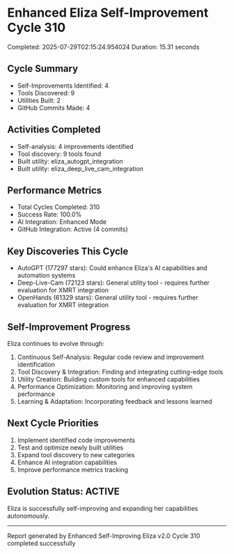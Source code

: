 # Enhanced Eliza Self-Improvement Cycle 310
Completed: 2025-07-29T02:15:24.954024
Duration: 15.31 seconds

## Cycle Summary
- Self-Improvements Identified: 4
- Tools Discovered: 9
- Utilities Built: 2
- GitHub Commits Made: 4

## Activities Completed
- Self-analysis: 4 improvements identified
- Tool discovery: 9 tools found
- Built utility: eliza_autogpt_integration
- Built utility: eliza_deep_live_cam_integration

## Performance Metrics
- Total Cycles Completed: 310
- Success Rate: 100.0%
- AI Integration: Enhanced Mode
- GitHub Integration: Active (4 commits)

## Key Discoveries This Cycle
- AutoGPT (177297 stars): Could enhance Eliza's AI capabilities and automation systems
- Deep-Live-Cam (72123 stars): General utility tool - requires further evaluation for XMRT integration
- OpenHands (61329 stars): General utility tool - requires further evaluation for XMRT integration

## Self-Improvement Progress
Eliza continues to evolve through:
1. Continuous Self-Analysis: Regular code review and improvement identification
2. Tool Discovery & Integration: Finding and integrating cutting-edge tools
3. Utility Creation: Building custom tools for enhanced capabilities
4. Performance Optimization: Monitoring and improving system performance
5. Learning & Adaptation: Incorporating feedback and lessons learned

## Next Cycle Priorities
1. Implement identified code improvements
2. Test and optimize newly built utilities
3. Expand tool discovery to new categories
4. Enhance AI integration capabilities
5. Improve performance metrics tracking

## Evolution Status: ACTIVE
Eliza is successfully self-improving and expanding her capabilities autonomously.

---
Report generated by Enhanced Self-Improving Eliza v2.0
Cycle 310 completed successfully
